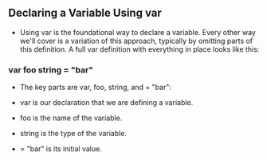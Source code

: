 ## Declaring a Variable Using var

- Using var is the foundational way to declare a variable. Every other way we'll cover is a variation of this approach, typically by omitting parts of this definition. A full var definition with everything in place looks like this:

### var foo string = "bar"
- The key parts are var, foo, string, and = "bar":

- var is our declaration that we are defining a variable.
- foo is the name of the variable.
- string is the type of the variable.
- = "bar" is its initial value.
